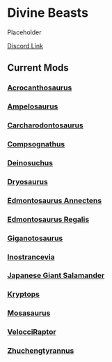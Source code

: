 # Divine Beasts

Placeholder

[Discord Link](#)

## Current Mods

### [Acrocanthosaurus](./Path-of-Titans-DivineAcroRedux.md)
### [Ampelosaurus](./Path-of-Titans-DivineAmp.md)
### [Carcharodontosaurus](./Path-of-Titans-DivineCarchar.md)
### [Compsognathus](./Path-of-Titans-DivineCompy.md)
### [Deinosuchus](./Path-of-Titans-DivineDeino.md)
### [Dryosaurus](./Path-of-Titans-DivineDryo.md)
### [Edmontosaurus Annectens](./Path-of-Titans-DivineAnnectens.md)
### [Edmontosaurus Regalis](./Path-of-Titans-DivineRegalis.md)
### [Giganotosaurus](./Path-of-Titans-DivineGiga.md)
### [Inostrancevia](./Path-of-Titans-DivineInos.md)
### [Japanese Giant Salamander](./Path-of-Titans-TGBsalamander.md)
### [Kryptops](./Path-of-Titans-CretaceousKryptops.md)
### [Mosasaurus](./Path-of-Titans-DivineMosa.md)
### [VelocciRaptor](./Path-of-Titans-VelocciRaptor.md)
### [Zhuchengtyrannus](./Path-of-Titans-DivineZhuch.md)